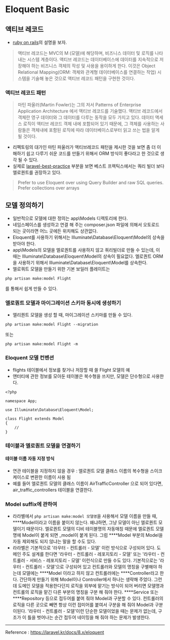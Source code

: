 # Eloquent Basic
## 액티브 레코드
- [ruby on rails](https://railsguides.kr/active_record_basics.html)의 설명을 보자.
> 액티브 레코드는 MVC의 M (모델)에 해당하며, 비즈니스 데이터 및 로직를 나타내는 시스템 계층이다. 액티브 레코드는 데이터베이스에 데이터를 지속적으로 저장해야 하는 비즈니스 객체의 작성 및 사용을 용이하게 한다. 이것은 Object Relational Mapping(ORM: 객체와 관계형 데이터베이스를 연결하는 작업) 시스템을 기술해 놓은 것으로 액티브 레코드 패턴을 구현한 것이다.
### 액티브 레코드 패턴
> 마틴 파울러(Martin Fowler)는 그의 저서 Patterns of Enterprise Application Architecture 에서 액티브 레코드를 기술했다. 액티브 레코드에서 객체란 영구 데이터와 그 데이터를 다루는 동작을 모두 가지고 있다. 데이터 액세스 로직이 액티브 레코드 객체 내에 포함되어 있기 때문에, 그 객체를 사용하는 사람들은 객체내에 포함된 로직에 따라 데이터베이스로부터 읽고 쓰는 법을 알게 될 것이다.

- 리펙토링의 대가인 마틴 파울러가 액티브레코드 패턴을 제시한 것을 보면 좀 더 이해하기 쉽고 다루기 쉬운 코드를 만들기 위해서 ORM 방식이 좋다라고 한 것으로 생각 될 수 있다.
- 실제로 [laravel-best-practice](https://github.com/alexeymezenin/laravel-best-practices#prefer-to-use-eloquent-over-using-query-builder-and-raw-sql-queries-prefer-collections-over-arrays) 부분을 보면 베스트 프렉틱스에서는 쿼리 빌더 보다 엘로퀀트를 권장하고 있다.
> Prefer to use Eloquent over using Query Builder and raw SQL queries. Prefer collections over arrays



## 모델 정의하기
- 일반적으로 모델에 대한 정의는 app\Models 디렉토리에 한다.
- 네임스페이스를 생성하고 연결 해 주는 composer.json 파일에 의해서 오토로드 되는 곳이라면 어느 곳에든 위치해도 상관없다.
- Eloquent를 사용하기 위해서는 Illuminate\Database\Eloquent\Model의 상속을 받아야 한다.
- app\Models의 모델을 엘로퀀트를 사용하지 않고 쿼리빌더로 만들 수 있는데, 이 때는 Illuminate\Database\Eloquent\Model의 상속이 필요없다. 엘로퀀트 ORM을 사용하기 위해서 Illuminate\Database\Eloquent\Model를 상속한다.
- 엘로쿼트 모델을 만들기 위한 기본 보일러 플레이트는
```
php artisan make:model Flight
```
를 통해서 쉽게 만들 수 있다.

### 엘로퀀트 모델과 마이그레이션 스키마 동시에 생성하기
- 엘리퀀트 모델을 생성 할 때, 마이그레이션 스키마를 만들 수 있다.
```
php artisan make:model Flight --migration
```
또는
```
php artisan make:model Flight -m
```

### Eloquent 모델 컨벤션
- flights 테이블에서 정보를 찾거나 저장할 때 쓸 Flight 모델의 예
- 앤터티에 관한 정보를 모아둔 테이블은 복수형을 쓰지만, 모델은 단수형으로 사용한다.
```
<?php

namespace App;

use Illuminate\Database\Eloquent\Model;

class Flight extends Model
{
    //
}
```

### 테이블과 엘로퀀트 모델을 연결하기
#### 테이블 이름 자동 지정 방식
- 연관 테이블을 지정하지 않을 경우 : 엘로퀀트 모델 클래스 이름의 복수형을 스이크 케이스로 변환한 이름이 사용 됨
- 예를 들어 엘로퀀트 모델의 클래스 이름이 AirTrafficController 으로 되어 있다면, air_traffic_controllers 테이블을 연결한다.

### Model suffix에 관하여
- 라라벨에서 `php artisan make:model 모델명`을 사용해서 모델 이름을 만들 때, \*\*\*\*Model이라고 이름을 붙이지 않는다. 왜냐하면, 그냥 모델이 아닌 엘로퀀트 모델이기 때문이다. 엘로퀀트 모델의 디비 테이블명의 자동매칭 때문에 엘로퀀트 모델명에 Model이 붙게 되면 \_model이 붙게 된다. 그럼 \*\*\*\*Model 부분의 Model을 자동 제외해도 되지 않냐는 말을 할 수도 있다.
- 라라벨은 기본적으로 '라우터 - 컨트롤러 - 모델' 이런 방식으로 구성되어 있다. 도메인 주도 설계를 한다면 '라우터 - 컨트롤러 - 레포지토리 - 모델' 또는 '라우터 - 컨트롤러 - 서비스 - 레포지토리 - 모델' 이런식으로 만들 수도 있다. 기본적으로는 '라우터 - 컨트롤러 - 모델'으로 구성되어 있고 컨트롤러와 모델의 명칭을 구별해야 하는데 모델에는 \*\*\*\*Model 이라고 하지 않고 컨트롤러에는 \*\*\*\*Controller라고 한다. 간단하게 만들기 위해 Model이나 Controller에서 하나는 생략해 주었다. 그런데 도메인 모델을 적용한다던지 로직을 외부에 맡기는 방식이 되어 버리면 모델명과 컨트롤의 로직을 맡긴 다른 부분의 명칭을 구분 해 줘야 한다. \*\*\*\*Service 또는 \*\*\*\*Repository 등으로 접두어를 붙여 줘야 Model과 구분할 수 있다. 컨트롤러의 로직을 다른 곳으로 빼면 항상 이런 접미어를 붙여서 구분을 해 줘야 Model과 구분이된다.  '라우터 - 컨트롤러 - 모델'이런 단순한 모델이었을 때는 문제가 없는데, 구조가 이 틀을 벗어나는 순간 접두어 네이밍을 해 줘야 하는 문제가 발생한다.


---

Reference : https://laravel.kr/docs/8.x/eloquent
